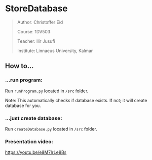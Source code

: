 # StoreDatabase

> Author: Christoffer Eid
>
> Course: 1DV503
>
> Teacher: Ilir Jusufi
>
> Institute: Linnaeus University, Kalmar

## How to...
### ...run program:
Run `runProgram.py` located in `/src` folder.

Note: This automatically checks if database exists. If not; it will create database for you. 

### ...just create database:
Run `createDatabase.py` located in `/src` folder.

### Presentation video:
https://youtu.be/e8M7IrLe8Bs
